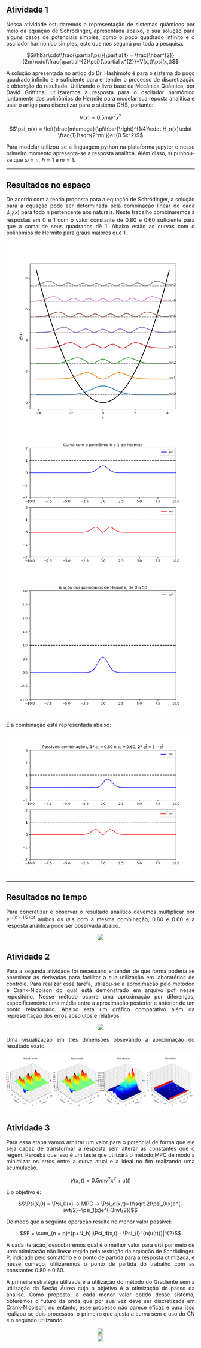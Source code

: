 <div align='justify'>

## Atividade 1

Nessa atividade estudaremos a representação de sistemas quânticos por meio da equação de Schrödinger, apresentada abaixo, e sua solução para alguns casos de potenciais simples, como o poço quadrado infinito e o oscilador harmonico simples, este que nos seguirá por toda a pesquisa.

$$i\hbar\cdot\frac{\partial\psi}{\partial t} = \frac{\hbar^{2}}{2m}\cdot\frac{\partial^{2}\psi}{\partial x^{2}}+V(x,t)\psi(x,t)$$

A solução apresentada no artigo do Dr. Hashimoto é para o sistema do poço quadrado infinito e é suficiente para entender o processo de discretização e obtenção do resultado. Utilizando o livro base da Mecânica Quântica, por David Griffiths, utilizaremos a resposta para o oscilador harmônico juntamente dos polinômios de Hermite para modelar sua reposta analítica e usar o artigo para discretizar para o sistema OHS, portanto:

$$V(x) = 0.5mw^{2}x^{2}$$

$$\psi_n(x) = \left(\frac{m\omega}{\pi\hbar}\right)^{1/4}\cdot H_n(x)\cdot \frac{1}{\sqrt{2^nn!}}e^{0.5x^2}$$

Para modelar utilizou-se a linguagem python na plataforma jupyter e nesse primeiro momento apresenta-se a resposta analítca. Além disso, supunhou-se que $\omega = \pi$, $\hbar = 1$ e $m = 1$.

-----
Resultados no espaço
----

De acordo com a teoria proposta para a equação de Schrödinger, a solução para a equação pode ser determinada pela combinação linear de cada $\psi_n(x)$ para todo n pertencente aos naturais. Neste trabalho combinaremos a respostas em 0 e 1 com o valor constante de 0.80 e 0.60 suficiente para que a soma de seus quadrados dê 1. Abaixo estão as curvas com o polinômios de Hermite para graus maiores que 1.

<div align="center"> 
  <img src="griffiths.png" />
  <img src="curvas.png" />
  <img src="curvas2.gif" />
</div>

E a combinação está representada abaixo:

<div align="center">
  <img src="curvas3.gif" />
</div>

----
Resultados no tempo
----

Para concretizar e observar o resultado analítico devemos multiplicar por $e^{-i(n+1/2)\omega t}$ ambos os $\psi$'s com a mesma combinação, 0.80 e 0.60 e a resposta analítica pode ser observada abaixo.

<div align="center">
  <img src="analiticalAnswer.gif" />
</div>

## Atividade 2

Para a segunda atividade foi necessário entender de que forma poderia se aproximar as derivadas para facilitar a sua utilização em laboratórios de controle. Para realizar essa tarefa, utilizou-se a aproximação pelo métodod e Crank-Nicolson do qual está demonstrado em arquivo pdf nesse repositório. Nesse método ocorre uma aproximação por diferenças, especificamente uma média entre a aproximação posterior e anterior de um ponto relacionado. Abaixo está um gráfico comparativo além da representação dos erros absolutos e relativos.

<div align="center">
  <img src="comparative.gif" />
</div>

Uma visualização em três dimensões obsevando a aproximação do resultado exato.

<div align="center">
  <img src="errors.png" />
</div>
  
## Atividade 3

Para essa etapa vamos arbitrar um valor para o potencial de forma que ele seja capaz de transformar a resposta sem alterar as constantes que o regem. Perceba que isso é um teste que utilizará o método MPC de modo a minimizar os erros entre a curva atual e a ideal no fim realizando uma acumulação.

$$V(x,t) = 0.5mw^{2}x^{2} + u(t)$$

E o objetivo é:

$$\Psi(x,0) = \Psi_0(x) -> MPC -> \Psi_d(x,t)=1/\sqrt 2(\psi_0(x)e^{-iwt/2}+\psi_1(x)e^{-3iwt/2})$$

De modo que a seguinte operação resulte no menor valor possível:

$$E = \sum_{n = p}^{p+N_h}|\Psi_d(x,t) - \Psi_{i}^{n(u(t))}|^{2}$$

A cada iteração, descobriremos qual é o melhor valor para u(t) por meio de uma otimização não linear regida pela restrição da equação de Schrödinger. P, indicado pelo somatório é o ponto de partida para a resposta otimizada, e nesse começo, utilizaremos o ponto de partida do trabalho com as constantes 0.80 e 0.60. 

A primeira estratégia utilizada é a utilização do método do Gradiente sem a utilização da Seção Áurea cujo o objetivo é a otimização do passo da análise. Como proposto, a cada menor valor obtido desse sistema, obteremos o futuro da onda que por sua vez deve ser discretizada em Crank-Nicolson, no entanto, esse processo não parece eficaz e para isso realizou-se dois processos, o primeiro que ajusta a curva sem o uso do CN e o segundo utilizando. 

<div align="center">
  <img src="QuantControl.png" />
</div>

<div align="center">
  <img src="QuantControl2.png" />
</div>

</div>
